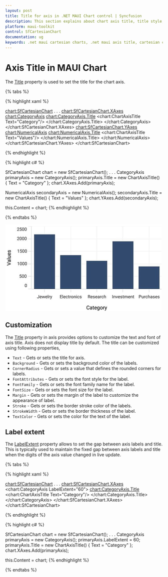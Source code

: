```yaml
---
layout: post
title: Title for axis in .NET MAUI Chart control | Syncfusion
description: This section explains about chart axis title, title style, title template and its customization in .NET MAUI chart (SfCartesianChart).
platform: maui-toolkit
control: SfCartesianChart
documentation: ug
keywords: .net maui cartesian charts, .net maui axis title, cartesian chart axis title, syncfusion cartesian charts maui, maui chart axis labeling, .net maui chart axis title, cartesian chart axis title guide maui, .net maui sfCartesianChart axis title.
---
```


# Axis Title in MAUI Chart

The [Title](https://help.syncfusion.com/cr/maui/Syncfusion.Maui.Charts.ChartAxis.html#Syncfusion_Maui_Charts_ChartAxis_Title) property is used to set the title for the chart axis.

{% tabs %}

{% highlight xaml %}

<chart:SfCartesianChart>
    . . .
    <chart:SfCartesianChart.XAxes>
        <chart:CategoryAxis>
            <chart:CategoryAxis.Title>
                <chart:ChartAxisTitle Text="Category"/>
            </chart:CategoryAxis.Title>
        </chart:CategoryAxis>
    </chart:SfCartesianChart.XAxes>
    <chart:SfCartesianChart.YAxes>
        <chart:NumericalAxis>
            <chart:NumericalAxis.Title>
                <chart:ChartAxisTitle Text="Values"/>
            </chart:NumericalAxis.Title>
        </chart:NumericalAxis>
    </chart:SfCartesianChart.YAxes>
</chart:SfCartesianChart>

{% endhighlight %}

{% highlight c# %}

SfCartesianChart chart = new SfCartesianChart();
. . .
CategoryAxis primaryAxis = new CategoryAxis();
primaryAxis.Title = new ChartAxisTitle()
{
    Text = "Category"
};
chart.XAxes.Add(primaryAxis);

NumericalAxis secondaryAxis = new NumericalAxis();
secondaryAxis.Title = new ChartAxisTitle()
{
    Text = "Values"
};
chart.YAxes.Add(secondaryAxis);

this.Content = chart;
{% endhighlight %}

{% endtabs %}

![Title support for ChartAxis in MAUI Chart](Axis_Images/maui_chart_axis_title.jpg)

## Customization

The [Title](https://help.syncfusion.com/cr/maui/Syncfusion.Maui.Charts.ChartAxis.html#Syncfusion_Maui_Charts_ChartAxis_Title) property in axis provides options to customize the text and font of axis title. Axis does not display title by default. The title can be customized using following properties,

* `Text` - Gets or sets the title for axis.
* `Background` - Gets or sets the background color of the labels.
* `CornerRadius` - Gets or sets a value that defines the rounded corners for labels.
* `FontAttributes` - Gets or sets the font style for the label.
* `FontFamily` - Gets or sets the font family name for the label.
* `FontSize` - Gets or sets the font size for the label.
* `Margin` - Gets or sets the margin of the label to customize the appearance of label. 
* `Stroke` - Gets or sets the border stroke color of the labels.
* `StrokeWidth` - Gets or sets the border thickness of the label.
* `TextColor` - Gets or sets the color for the text of the label.

## Label extent

The [LabelExtent](https://help.syncfusion.com/cr/maui/Syncfusion.Maui.Charts.ChartAxis.html#Syncfusion_Maui_Charts_ChartAxis_LabelExtent) property allows to set the gap between axis labels and title. This is typically used to maintain the fixed gap between axis labels and title when the digits of the axis value changed in live update.

{% tabs %}

{% highlight xaml %}

<chart:SfCartesianChart>
    . . .
    <chart:SfCartesianChart.XAxes>
        <chart:CategoryAxis LabelExtent="60">
            <chart:CategoryAxis.Title>
                <chart:ChartAxisTitle Text="Category"/>
            </chart:CategoryAxis.Title>
        </chart:CategoryAxis>
    </chart:SfCartesianChart.XAxes>
</chart:SfCartesianChart>

{% endhighlight %}

{% highlight c# %}

SfCartesianChart chart = new SfCartesianChart();
. . .
CategoryAxis primaryAxis = new CategoryAxis();
primaryAxis.LabelExtent = 60;
primaryAxis.Title = new ChartAxisTitle()
{
    Text = "Category"
};
chart.XAxes.Add(primaryAxis);

this.Content = chart;
{% endhighlight %}

{% endtabs %}